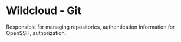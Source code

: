 # Wildcloud - Git

Responsible for managing repositories, authentication information for OpenSSH, authorization.
